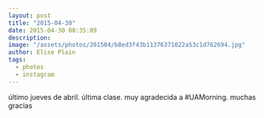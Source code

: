 ```yaml
---
layout: post
title: "2015-04-30"
date: 2015-04-30 08:35:09
description: 
image: "/assets/photos/201504/b8ed3f43b11376371022a53c1d762694.jpg"
author: Elise Plain
tags: 
  - photos
  - instagram
---
```


último jueves de abril. última clase. muy agradecida a #UAMorning. muchas gracias
<p></p>
